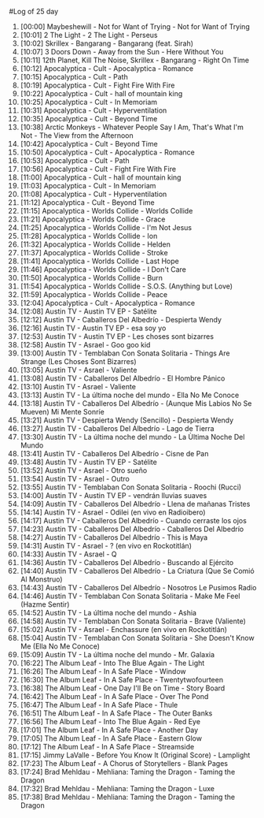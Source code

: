 #Log of 25 day

1. [00:00] Maybeshewill - Not for Want of Trying - Not for Want of Trying
1. [10:01] 2 The Light - 2 The Light - Perseus
1. [10:02] Skrillex - Bangarang - Bangarang (feat. Sirah)
1. [10:07] 3 Doors Down - Away from the Sun - Here Without You
1. [10:11] 12th Planet, Kill The Noise, Skrillex - Bangarang - Right On Time
1. [10:12] Apocalyptica - Cult - Apocalyptica - Romance
1. [10:15] Apocalyptica - Cult - Path
1. [10:19] Apocalyptica - Cult - Fight Fire With Fire
1. [10:22] Apocalyptica - Cult - hall of mountain king
1. [10:25] Apocalyptica - Cult - In Memoriam
1. [10:31] Apocalyptica - Cult - Hyperventilation
1. [10:35] Apocalyptica - Cult - Beyond Time
1. [10:38] Arctic Monkeys - Whatever People Say I Am, That's What I'm Not - The View from the Afternoon
1. [10:42] Apocalyptica - Cult - Beyond Time
1. [10:50] Apocalyptica - Cult - Apocalyptica - Romance
1. [10:53] Apocalyptica - Cult - Path
1. [10:56] Apocalyptica - Cult - Fight Fire With Fire
1. [11:00] Apocalyptica - Cult - hall of mountain king
1. [11:03] Apocalyptica - Cult - In Memoriam
1. [11:08] Apocalyptica - Cult - Hyperventilation
1. [11:12] Apocalyptica - Cult - Beyond Time
1. [11:15] Apocalyptica - Worlds Collide - Worlds Collide
1. [11:21] Apocalyptica - Worlds Collide - Grace
1. [11:25] Apocalyptica - Worlds Collide - I'm Not Jesus
1. [11:28] Apocalyptica - Worlds Collide - Ion
1. [11:32] Apocalyptica - Worlds Collide - Helden
1. [11:37] Apocalyptica - Worlds Collide - Stroke
1. [11:41] Apocalyptica - Worlds Collide - Last Hope
1. [11:46] Apocalyptica - Worlds Collide - I Don't Care
1. [11:50] Apocalyptica - Worlds Collide - Burn
1. [11:54] Apocalyptica - Worlds Collide - S.O.S. (Anything but Love)
1. [11:59] Apocalyptica - Worlds Collide - Peace
1. [12:04] Apocalyptica - Cult - Apocalyptica - Romance
1. [12:08] Austin TV - Austin TV EP - Satélite
1. [12:12] Austin TV - Caballeros Del Albedrío - Despierta Wendy
1. [12:16] Austin TV - Austin TV EP - esa soy yo
1. [12:53] Austin TV - Austin TV EP - Les choses sont bizarres
1. [12:58] Austin TV - Asrael - Goo goo kid
1. [13:00] Austin TV - Temblaban Con Sonata Solitaria - Things Are Strange (Les Choses Sont Bizarres)
1. [13:05] Austin TV - Asrael - Valiente
1. [13:08] Austin TV - Caballeros Del Albedrío - El Hombre Pánico
1. [13:10] Austin TV - Asrael - Valiente
1. [13:13] Austin TV - La última noche del mundo - Ella No Me Conoce
1. [13:18] Austin TV - Caballeros Del Albedrío - (Aunque Mis Labios No Se Mueven) Mi Mente Sonríe
1. [13:21] Austin TV - Despierta Wendy (Sencillo) - Despierta Wendy
1. [13:27] Austin TV - Caballeros Del Albedrío - Lago de Tierra
1. [13:30] Austin TV - La última noche del mundo - La Ùltima Noche Del Mundo
1. [13:41] Austin TV - Caballeros Del Albedrío - Cisne de Pan
1. [13:48] Austin TV - Austin TV EP - Satélite
1. [13:52] Austin TV - Asrael - Otro sueño
1. [13:54] Austin TV - Asrael - Outro
1. [13:55] Austin TV - Temblaban Con Sonata Solitaria - Roochi (Rucci)
1. [14:00] Austin TV - Austin TV EP - vendrán lluvias suaves
1. [14:09] Austin TV - Caballeros Del Albedrío - Llena de mañanas Tristes
1. [14:14] Austin TV - Asrael - Odilei (en vivo en Radioibero)
1. [14:17] Austin TV - Caballeros Del Albedrío - Cuando cerraste los ojos
1. [14:23] Austin TV - Caballeros Del Albedrío - Caballeros Del Albedrío
1. [14:27] Austin TV - Caballeros Del Albedrío - This is Maya
1. [14:31] Austin TV - Asrael - ? (en vivo en Rockotitlán)
1. [14:33] Austin TV - Asrael - Q
1. [14:36] Austin TV - Caballeros Del Albedrío - Buscando al Ejército
1. [14:40] Austin TV - Caballeros Del Albedrío - La Criatura (Que Se Comió Al Monstruo)
1. [14:43] Austin TV - Caballeros Del Albedrío - Nosotros Le Pusimos Radio
1. [14:46] Austin TV - Temblaban Con Sonata Solitaria - Make Me Feel (Hazme Sentir)
1. [14:52] Austin TV - La última noche del mundo - Ashia
1. [14:58] Austin TV - Temblaban Con Sonata Solitaria - Brave (Valiente)
1. [15:02] Austin TV - Asrael - Enchassure (en vivo en Rockotitlán)
1. [15:04] Austin TV - Temblaban Con Sonata Solitaria - She Doesn't Know Me (Ella No Me Conoce)
1. [15:09] Austin TV - La última noche del mundo - Mr. Galaxia
1. [16:22] The Album Leaf - Into The Blue Again - The Light
1. [16:26] The Album Leaf - In A Safe Place - Window
1. [16:30] The Album Leaf - In A Safe Place - Twentytwofourteen
1. [16:38] The Album Leaf - One Day I'll Be on Time - Story Board
1. [16:42] The Album Leaf - In A Safe Place - Over The Pond
1. [16:47] The Album Leaf - In A Safe Place - Thule
1. [16:51] The Album Leaf - In A Safe Place - The Outer Banks
1. [16:56] The Album Leaf - Into The Blue Again - Red Eye
1. [17:01] The Album Leaf - In A Safe Place - Another Day
1. [17:05] The Album Leaf - In A Safe Place - Eastern Glow
1. [17:12] The Album Leaf - In A Safe Place - Streamside
1. [17:15] Jimmy LaValle - Before You Know It (Original Score) - Lamplight
1. [17:23] The Album Leaf - A Chorus of Storytellers - Blank Pages
1. [17:24] Brad Mehldau - Mehliana: Taming the Dragon - Taming the Dragon
1. [17:32] Brad Mehldau - Mehliana: Taming the Dragon - Luxe
1. [17:38] Brad Mehldau - Mehliana: Taming the Dragon - Taming the Dragon
